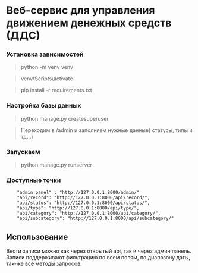 # Веб-сервис для управления движением денежных средств (ДДС)

### Установка зависимостей

> python -m venv venv

> venv\Scripts\activate

> pip install -r requirements.txt

### Настройка базы данных

> python manage.py createsuperuser

> Переходим в /admin и заполняем нужные данные( статусы, типы и тд...)

### Запускаем 

> python manage.py runserver

### Доступные точки

```
    "admin panel" : "http://127.0.0.1:8000/admin/"
    "api/record": "http://127.0.0.1:8000/api/record/",
    "api/status": "http://127.0.0.1:8000/api/status/",
    "api/type": "http://127.0.0.1:8000/api/type/",
    "api/category": "http://127.0.0.1:8000/api/category/",
    "api/subcategory": "http://127.0.0.1:8000/api/subcategory/"

```

## Использование

Вести записи можно как через открытый api, так и через админ панель.
Записи поддерживают фильтрацию по всем полям, по диапозону даты, так-же все методы запросов. 
